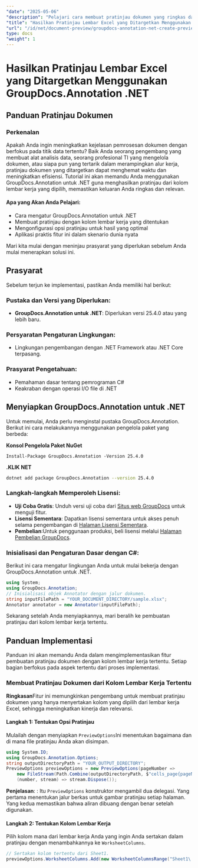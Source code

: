 ```yaml
---
"date": "2025-05-06"
"description": "Pelajari cara membuat pratinjau dokumen yang ringkas dan relevan dari kolom lembar kerja tertentu menggunakan GroupDocs.Annotation untuk .NET. Sempurna untuk menyederhanakan alur kerja dalam analisis data dan manajemen TI."
"title": "Hasilkan Pratinjau Lembar Excel yang Ditargetkan Menggunakan GroupDocs.Annotation .NET"
"url": "/id/net/document-preview/groupdocs-annotation-net-create-previews-worksheet-columns/"
type: docs
"weight": 1
---
```


# Hasilkan Pratinjau Lembar Excel yang Ditargetkan Menggunakan GroupDocs.Annotation .NET
## Panduan Pratinjau Dokumen
### Perkenalan
Apakah Anda ingin meningkatkan kejelasan pemrosesan dokumen dengan berfokus pada titik data tertentu? Baik Anda seorang pengembang yang membuat alat analisis data, seorang profesional TI yang mengelola dokumen, atau siapa pun yang tertarik dalam merampingkan alur kerja, pratinjau dokumen yang ditargetkan dapat menghemat waktu dan meningkatkan efisiensi. Tutorial ini akan memandu Anda menggunakan GroupDocs.Annotation untuk .NET guna menghasilkan pratinjau dari kolom lembar kerja yang dipilih, memastikan keluaran Anda ringkas dan relevan.

#### Apa yang Akan Anda Pelajari:
- Cara mengatur GroupDocs.Annotation untuk .NET
- Membuat pratinjau dengan kolom lembar kerja yang ditentukan
- Mengonfigurasi opsi pratinjau untuk hasil yang optimal
- Aplikasi praktis fitur ini dalam skenario dunia nyata

Mari kita mulai dengan meninjau prasyarat yang diperlukan sebelum Anda mulai menerapkan solusi ini.
## Prasyarat
Sebelum terjun ke implementasi, pastikan Anda memiliki hal berikut:

### Pustaka dan Versi yang Diperlukan:
- **GroupDocs.Annotation untuk .NET**: Diperlukan versi 25.4.0 atau yang lebih baru.

### Persyaratan Pengaturan Lingkungan:
- Lingkungan pengembangan dengan .NET Framework atau .NET Core terpasang.

### Prasyarat Pengetahuan:
- Pemahaman dasar tentang pemrograman C#
- Keakraban dengan operasi I/O file di .NET
## Menyiapkan GroupDocs.Annotation untuk .NET
Untuk memulai, Anda perlu menginstal pustaka GroupDocs.Annotation. Berikut ini cara melakukannya menggunakan pengelola paket yang berbeda:

**Konsol Pengelola Paket NuGet**
```plaintext
Install-Package GroupDocs.Annotation -Version 25.4.0
```

**\.KLIK NET**
```bash
dotnet add package GroupDocs.Annotation --version 25.4.0
```

### Langkah-langkah Memperoleh Lisensi:
- **Uji Coba Gratis**: Unduh versi uji coba dari [Situs web GroupDocs](https://releases.groupdocs.com/annotation/net/) untuk menguji fitur.
- **Lisensi Sementara**: Dapatkan lisensi sementara untuk akses penuh selama pengembangan di [Halaman Lisensi Sementara](https://purchase.groupdocs.com/temporary-license/).
- **Pembelian**:Untuk penggunaan produksi, beli lisensi melalui [Halaman Pembelian GroupDocs](https://purchase.groupdocs.com/buy).
### Inisialisasi dan Pengaturan Dasar dengan C#:
Berikut ini cara mengatur lingkungan Anda untuk mulai bekerja dengan GroupDocs.Annotation untuk .NET.
```csharp
using System;
using GroupDocs.Annotation;
// Inisialisasi objek Annotator dengan jalur dokumen.
string inputFilePath = "YOUR_DOCUMENT_DIRECTORY/sample.xlsx";
Annotator annotator = new Annotator(inputFilePath);
```
Sekarang setelah Anda menyiapkannya, mari beralih ke pembuatan pratinjau dari kolom lembar kerja tertentu.
## Panduan Implementasi
Panduan ini akan memandu Anda dalam mengimplementasikan fitur pembuatan pratinjau dokumen dengan kolom lembar kerja tertentu. Setiap bagian berfokus pada aspek tertentu dari proses implementasi.
### Membuat Pratinjau Dokumen dari Kolom Lembar Kerja Tertentu
**Ringkasan**Fitur ini memungkinkan pengembang untuk membuat pratinjau dokumen yang hanya menyertakan kolom yang dipilih dari lembar kerja Excel, sehingga meningkatkan kinerja dan relevansi.
#### Langkah 1: Tentukan Opsi Pratinjau
Mulailah dengan menyiapkan `PreviewOptions`Ini menentukan bagaimana dan di mana file pratinjau Anda akan disimpan.
```csharp
using System.IO;
using GroupDocs.Annotation.Options;
string outputDirectoryPath = "YOUR_OUTPUT_DIRECTORY";
PreviewOptions previewOptions = new PreviewOptions(pageNumber => 
    new FileStream(Path.Combine(outputDirectoryPath, $"cells_page{pageNumber}.png"), FileMode.Create),
    (number, stream) => stream.Dispose());
```
**Penjelasan**: : Itu `PreviewOptions` konstruktor mengambil dua delegasi. Yang pertama menentukan jalur berkas untuk gambar pratinjau setiap halaman. Yang kedua memastikan bahwa aliran dibuang dengan benar setelah digunakan.
#### Langkah 2: Tentukan Kolom Lembar Kerja
Pilih kolom mana dari lembar kerja Anda yang ingin Anda sertakan dalam pratinjau dengan menambahkannya ke `WorksheetColumns`.
```csharp
// Sertakan kolom tertentu dari Sheet1.
previewOptions.WorksheetColumns.Add(new WorksheetColumnsRange("Sheet1\
